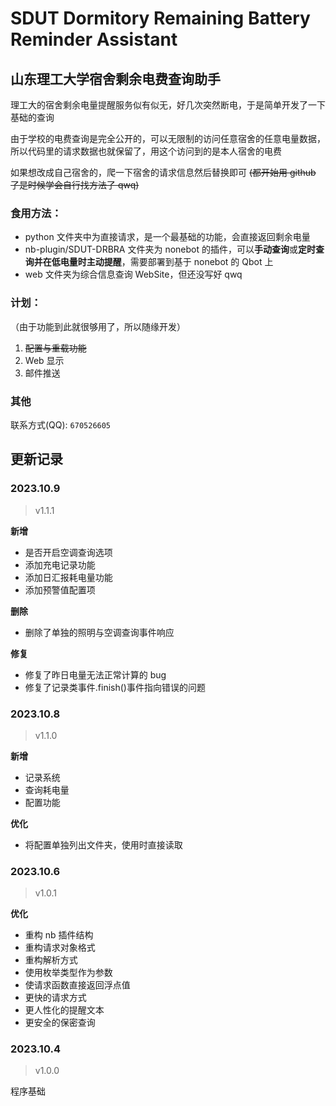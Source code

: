 <!-- @format -->

# SDUT Dormitory Remaining Battery Reminder Assistant

## 山东理工大学宿舍剩余电费查询助手

理工大的宿舍剩余电量提醒服务似有似无，好几次突然断电，于是简单开发了一下基础的查询

由于学校的电费查询是完全公开的，可以无限制的访问任意宿舍的任意电量数据，所以代码里的请求数据也就保留了，用这个访问到的是本人宿舍的电费

如果想改成自己宿舍的，爬一下宿舍的请求信息然后替换即可 ~~(都开始用 github 了是时候学会自行找方法了 qwq)~~

### 食用方法：

- python 文件夹中为直接请求，是一个最基础的功能，会直接返回剩余电量
- nb-plugin/SDUT-DRBRA 文件夹为 nonebot 的插件，可以**手动查询**或**定时查询并在低电量时主动提醒**，需要部署到基于 nonebot 的 Qbot 上
- web 文件夹为综合信息查询 WebSite，但还没写好 qwq

### 计划：

（由于功能到此就很够用了，所以随缘开发）

1. ~~配置与重载功能~~
1. Web 显示
1. 邮件推送

### 其他

联系方式(QQ): `670526605`

## 更新记录

### 2023.10.9

> v1.1.1

**新增**

- 是否开启空调查询选项
- 添加充电记录功能
- 添加日汇报耗电量功能
- 添加预警值配置项

**删除**

- 删除了单独的照明与空调查询事件响应

**修复**

- 修复了昨日电量无法正常计算的 bug
- 修复了记录类事件.finish()事件指向错误的问题

### 2023.10.8

> v1.1.0

**新增**

- 记录系统
- 查询耗电量
- 配置功能

**优化**

- 将配置单独列出文件夹，使用时直接读取

### 2023.10.6

> v1.0.1

**优化**

- 重构 nb 插件结构
- 重构请求对象格式
- 重构解析方式
- 使用枚举类型作为参数
- 使请求函数直接返回浮点值
- 更快的请求方式
- 更人性化的提醒文本
- 更安全的保密查询

### 2023.10.4

> v1.0.0

程序基础
